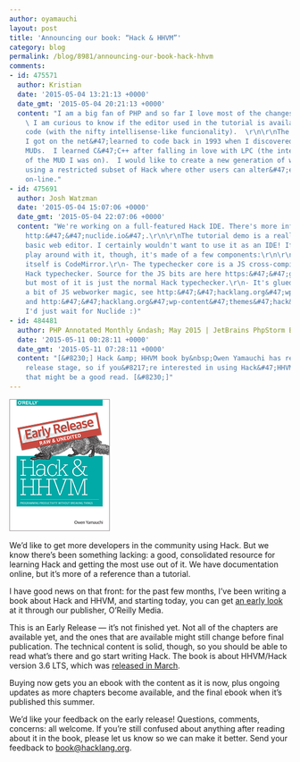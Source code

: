 ```yaml
---
author: oyamauchi
layout: post
title: 'Announcing our book: “Hack & HHVM”'
category: blog
permalink: /blog/8981/announcing-our-book-hack-hhvm
comments:
- id: 475571
  author: Kristian
  date: '2015-05-04 13:21:13 +0000'
  date_gmt: '2015-05-04 20:21:13 +0000'
  content: "I am a big fan of PHP and so far I love most of the changes I see in Hack.
    \ I am curious to know if the editor used in the tutorial is available as source
    code (with the nifty intellisense-like funcionality).  \r\n\r\nThe reason I ask:
    I got on the net&#47;learned to code back in 1993 when I discovered text-based
    MUDs.  I learned C&#47;C++ after falling in love with LPC (the interpreted language
    of the MUD I was on).  I would like to create a new generation of web-based MUD
    using a restricted subset of Hack where other users can alter&#47;extend the codebase
    on-line."
- id: 475691
  author: Josh Watzman
  date: '2015-05-04 15:07:06 +0000'
  date_gmt: '2015-05-04 22:07:06 +0000'
  content: "We're working on a full-featured Hack IDE. There's more information at
    http:&#47;&#47;nuclide.io&#47;.\r\n\r\nThe tutorial demo is a really really really
    basic web editor. I certainly wouldn't want to use it as an IDE! If you want to
    play around with it, though, it's made of a few components:\r\n\r\n- The editor
    itself is CodeMirror.\r\n- The typechecker core is a JS cross-compile of the actual
    Hack typechecker. Source for the JS bits are here https:&#47;&#47;github.com&#47;facebook&#47;hhvm&#47;tree&#47;master&#47;hphp&#47;hack&#47;src&#47;js
    but most of it is just the normal Hack typechecker.\r\n- It's glued together with
    a bit of JS webworker magic, see http:&#47;&#47;hacklang.org&#47;wp-content&#47;themes&#47;hack&#47;demo&#47;hack_demo.js
    and http:&#47;&#47;hacklang.org&#47;wp-content&#47;themes&#47;hack&#47;demo&#47;hack_demo_worker.js\r\n\r\nBut
    I'd just wait for Nuclide :)"
- id: 484481
  author: PHP Annotated Monthly &ndash; May 2015 | JetBrains PhpStorm Blog
  date: '2015-05-11 00:28:11 +0000'
  date_gmt: '2015-05-11 07:28:11 +0000'
  content: "[&#8230;] Hack &amp; HHVM book by&nbsp;Owen Yamauchi has reached early
    release stage, so if you&#8217;re interested in using Hack&#47;HHVM in your projects,
    that might be a good read. [&#8230;]"
---
```


![Book cover](/static/images/posts/rc_cat.gif)

We’d like to get more developers in the community using Hack. But we know there’s been something lacking: a good, consolidated resource for learning Hack and getting the most use out of it. We have documentation online, but it’s more of a reference than a tutorial.

<!--truncate-->

I have good news on that front: for the past few months, I’ve been writing a book about Hack and HHVM, and starting today, you can get [an early look](http://shop.oreilly.com/product/0636920037194.do) at it through our publisher, O’Reilly Media.

This is an Early Release — it’s not finished yet. Not all of the chapters are available yet, and the ones that are available might still change before final publication. The technical content is solid, though, so you should be able to read what’s there and go start writing Hack. The book is about HHVM/Hack version 3.6 LTS, which was [released in March](http://hhvm.com/blog/8849/hhvm-3-6-0).

Buying now gets you an ebook with the content as it is now, plus ongoing updates as more chapters become available, and the final ebook when it’s published this summer.

We’d like your feedback on the early release! Questions, comments, concerns: all welcome. If you’re still confused about anything after reading about it in the book, please let us know so we can make it better. Send your feedback to [book@hacklang.org](mailto:book@hacklang.org).
